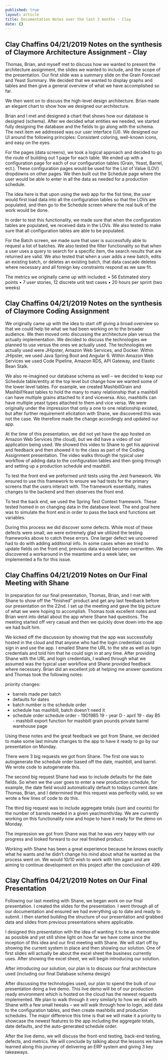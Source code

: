 ```yaml
---
published: true
layout: article
title: Documentation Notes over the last 2 months - Clay
date: {}
---
```

## Clay Chaffins 04/21/2019 Notes on the synthesis of  Claymore Architecture Assignment - Clay

Thomas, Brian, and myself met to discuss how we wanted to present the architecture assignment, the slides we wanted to include, and the scope of the presentation. Our first slide was a summary slide on the Grain Forecast and Yeast Summary. We decided that we wanted to display graphs and tables and then give a general overview of what we have accomplished so far. 

We then went on to discuss the high-level design architecture. Brian made an elegant chart to show how we designed our architecture. 

Brian and I met and designed a chart that shows how our database is designed (schema). After we decided what entities we needed, we started fully designing the database and the fields to go along with the schema. 
The next item we addressed was our user interface (UI). We designed our UI around the following principles: Consistent coloring, well-known icons, and easy on the eyes. 

For the pages (data screens), we took a logical approach and decided to go the route of building out 1 page for each table. We ended up with a configuration page for each of our configuration tables (Grain, Yeast, Barrel, ect.). These configuration pages would be used for the List of Value (LOV) dropdowns on other pages. We then built out the Schedule page where the user would be able to enter in all the data as needed for a production schedule.

The idea here is that upon using the web app for the fist time, the user would first load data into all the configuration tables so that the LOVs are populated, and then go to the Schedule screen where the real bulk of the work would be done.

In order to test this functionality, we made sure that when the configuration tables are populated, we received data in the LOVs. We also tested to make sure that all configuration tables are able to be populated. 

For the Batch screen, we made sure that user is successfully able to request a list of batches. We also tested the filter functionality so that when a user uses a query to search for a specific item, the search results that are returned are valid. We also tested that when a user adds a new batch, edits an existing batch, or deletes an existing batch, that data cascade deletes where necessary and all foreign key constraints respond as we saw fit.


The metrics we originally came up with included: 
•	56 Estimated story points
•	7 user stories, 12 discrete unit test cases
•	20 hours per sprint (two weeks)


## Clay Chaffins 04/21/2019 Notes on the synthesis of  Claymore Coding Assignment

We originally came up with the idea to start off giving a broad overview so that we could help tie what we had been working on to the broader audience. We then moved onto discussing the architecture plan versus the actually implementation. We decided to discuss the technologies we planned to use versus the ones we actually used. The technologies we actually used were JHipster, Amazon Web Services, and Docker. Within JHipster, we used Java Spring Boot and Angular 6. Within Amazon Web Services we used Code Pipeline, Amazon RDS, API Gateway, and Elastic Bean Stalk. 

We also re-imagined our database schema as well – we decided to keep our Schedule table/entity at the top level but change how we wanted some of the lower level tables. For example, we created MashbillGrain and MashbillYeast tables to hold the many to many relationship that a mashbill can have multiple grains attached to it and viceversa. Also, mashbills can have multiple yeast types attached to them and vice versa. We were originally under the impression that only a one to one relationship existed, but after further requirement elicitation with Shane, we discovered this was not the case. We therefore made the change accordingly and updated our app. 

At the time of this presentation, we did not yet have the app hosted on Amazon Web Services (the cloud), but we did have a video of our application being used. We showed this video to Shane to get his approval and feedback and then showed it to the class as part of the Coding Assignment presentation. The video walks through the typical user workflow of adding data to the configuration tables and then going through and setting up a production schedule and mashbill. 

To test the front end we preformed unit tests using the Jest framework. We ensured to use this framework to ensure we had tests for the primary screens that the users interact with. The framework essentially, makes changes to the backend and then observes the front end. 

To test the back end, we used the Spring Test Context framework. These tested homed in on changing data in the database level. The end goal here was to simulate the front end in order to pass the back end functions set variables. 

During this process we did discover some defects. While most of these defects were small, we were extremely glad we utilized the testing frameworks above to catch these errors. One larger defect we uncovered had to do with adding additional info. In some cases when we tried to update fields on the front end, previous data would become overwritten. We discovered a workaround in the meantime and a week later, we implemented a fix for this issue. 



## Clay Chaffins 04/21/2019 Notes on Our Final Meeting with Shane 

In preparation for our final presentation, Thomas, Brian, and I met with Shane to show off the “finished” product and get any last feedback before our presentation on the 22nd. I set up the meeting and gave the big picture of what we were hoping to accomplish. Thomas took excellent notes and Brian went into detail about the app where Shane had questions. The meeting started off very casual and then we quickly dove down into the app we had built him. 

We kicked off the discussion by showing that the app was successfully hosted in the cloud and that anyone who had the login credentials could sign in and use the app. I emailed Shane the URL to the site as well as login credentials and told him that he could sign in at any time. 
After providing Shane with the URL and login credentials, I walked through what we assumed was the typical user workflow and Shane provided feedback where necessary. Brian did an excellent job at helping me answer questions and Thomas took the following notes: 

priority changes:
- barrels made per batch
- defaults for dates
- batch number is the schedule order
- schedule has mashbill, batch doesn't need it
- schedule order
schedule order - 19D19B5
19 - year
D - april
19 - day
B5 - mashbill
export function for mashbill grain pounds
private barrel warehouse page

Using these notes and the great feedback we got from Shane, we decided to make some last minute changes to the app to have it ready to go by our presentation on Monday. 

There were 3 big requests we got from Shane. The first one was to autogenerate the schedule order based off the date, mashbill, and barrel. We wrote code to autogenerate this. 

The second big request Shane had was to include defaults for the date fields. So when we the user goes to enter a new production schedule, for example, the date field would automatically default to todays current date. Thomas, Brian, and I determined that this request was perfectly valid, so we wrote a few lines of code to do this. 

The third big request was to include aggregate totals (sum and counts) for the number of barrels needed in a given year/month/day. We are currently working on this functionality now and hope to have it ready for the demo on Monday. 

The impression we got from Shane was that he was very happy with our progress and looked forward to our real finished product.

Working with Shane has been a great experience because he knows exactly what he wants and he didn’t change his mind about what he wanted as the process went on. We would 10/10 wish to work with him again and are aiming to continue development on this project after the conclusion of 499. 



## Clay Chaffins 04/21/2019 Notes on Our Final Presentation

Following our last meeting with Shane, we began work on our final presentation. I created the slides for the presentation. I went through all of our documentation and ensured we had everything up to date and ready to submit. I then started building the structure of our presentation and grabbed data and slides from previous presentations where applicable. 

I designed this presentation with the idea of wanting it to be as memorable as possible and yet still shine light on how far we have come since the inception of this idea and our first meeting with Shane. We will start off by showing the current system in place and then showing our solution. One of first slides will actually be about the excel sheet the business currently uses. After showing the excel sheet, we will begin introducing our solution. 

After introducing our solution, our plan is to discuss our final architecture used (including our final Database schema design)

After discussing the technologies used, our plan to spend the bulk of our presentation doing a live demo. This live demo will be of our production ready environment which is hosted on the cloud has the newest requests implemented. We plan to walk through it very similarly to how we did with Shane with a few small tweaks – we will walk through how to login, add data to the configuration tables, and then create mashbills and production schedules. The major difference this time is that we will make it a priority to showcase the newest features to the app including the aggregate totals, date defaults, and the auto-generated schedule order. 

After the live demo, we will discuss the front-end testing, back-end testing, defects, and metrics. 
We will conclude by talking about the lessons we have learned along this journey of delivering an ERP system and giving 3 key takeaways. 








